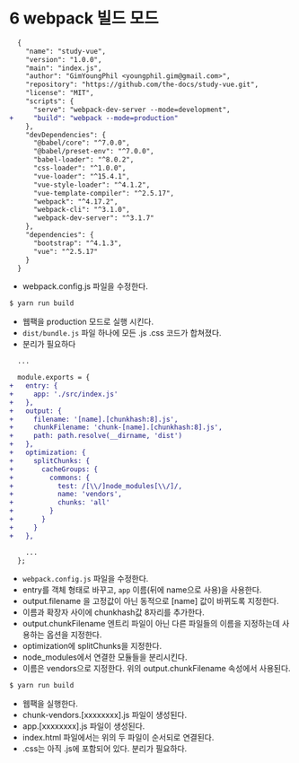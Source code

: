 # 6 webpack 빌드 모드

``` diff
  {
    "name": "study-vue",
    "version": "1.0.0",
    "main": "index.js",
    "author": "GimYoungPhil <youngphil.gim@gmail.com>",
    "repository": "https://github.com/the-docs/study-vue.git",
    "license": "MIT",
    "scripts": {
      "serve": "webpack-dev-server --mode=development",
+     "build": "webpack --mode=production"
    },
    "devDependencies": {
      "@babel/core": "^7.0.0",
      "@babel/preset-env": "^7.0.0",
      "babel-loader": "^8.0.2",
      "css-loader": "^1.0.0",
      "vue-loader": "^15.4.1",
      "vue-style-loader": "^4.1.2",
      "vue-template-compiler": "^2.5.17",
      "webpack": "^4.17.2",
      "webpack-cli": "^3.1.0",
      "webpack-dev-server": "^3.1.7"
    },
    "dependencies": {
      "bootstrap": "^4.1.3",
      "vue": "^2.5.17"
    }
  }
```
- webpack.config.js 파일을 수정한다.

``` bash
$ yarn run build
```
- 웹팩을 production 모드로 실행 시킨다.
- `dist/bundle.js` 파일 하나에 모든 .js .css 코드가 합쳐졌다.
- 분리가 필요하다


``` diff
  ...

  module.exports = {
+   entry: {
+     app: './src/index.js'
+   },
+   output: {
+     filename: '[name].[chunkhash:8].js',
+     chunkFilename: 'chunk-[name].[chunkhash:8].js',
+     path: path.resolve(__dirname, 'dist')
+   },
+   optimization: {
+     splitChunks: {
+       cacheGroups: {
+         commons: {
+           test: /[\\/]node_modules[\\/]/,
+           name: 'vendors',
+           chunks: 'all'
+         }
+       }
+     }
+   },

    ...
  };
```
- `webpack.config.js` 파일을 수정한다.
- entry를 객체 형태로 바꾸고, `app` 이름(뒤에 name으로 사용)을 사용한다.
- output.filename 을 고정값이 아닌 동적으로 [name] 값이 바뀌도록 지정한다.
- 이름과 확장자 사이에 chunkhash값 8자리를 추가한다.
- output.chunkFilename 엔트리 파일이 아닌 다른 파일들의 이름을 지정하는데 사용하는 옵션을 지정한다.
- optimization에 splitChunks을 지정한다.
- node_modules에서 연결한 모듈들을 분리시킨다.
- 이름은 vendors으로 지정한다. 위의 output.chunkFilename 속성에서 사용된다.

``` bash
$ yarn run build
```
- 웹팩을 실행한다.
- chunk-vendors.[xxxxxxxx].js 파일이 생성된다.
- app.[xxxxxxxx].js 파일이 생성된다.
- index.html 파일에서는 위의 두 파일이 순서되로 연결된다.
- .css는 아직 .js에 포함되어 있다. 분리가 필요하다.
